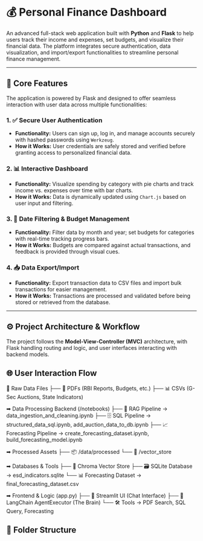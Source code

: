 # 💰 Personal Finance Dashboard

An advanced full-stack web application built with **Python** and **Flask** to help users track their income and expenses, set budgets, and visualize their financial data. The platform integrates secure authentication, data visualization, and import/export functionalities to streamline personal finance management.

---

## 🚀 Core Features

The application is powered by Flask and designed to offer seamless interaction with user data across multiple functionalities:

### 1. ✅ Secure User Authentication
- **Functionality:** Users can sign up, log in, and manage accounts securely with hashed passwords using `Werkzeug`.
- **How it Works:** User credentials are safely stored and verified before granting access to personalized financial data.

### 2. 📊 Interactive Dashboard
- **Functionality:** Visualize spending by category with pie charts and track income vs. expenses over time with bar charts.
- **How it Works:** Data is dynamically updated using `Chart.js` based on user input and filtering.

### 3. 📅 Date Filtering & Budget Management
- **Functionality:** Filter data by month and year; set budgets for categories with real-time tracking progress bars.
- **How it Works:** Budgets are compared against actual transactions, and feedback is provided through visual cues.

### 4. 📥 Data Export/Import
- **Functionality:** Export transaction data to CSV files and import bulk transactions for easier management.
- **How it Works:** Transactions are processed and validated before being stored or retrieved from the database.

---

## ⚙️ Project Architecture & Workflow

The project follows the **Model-View-Controller (MVC)** architecture, with Flask handling routing and logic, and user interfaces interacting with backend models.


## 🌐 User Interaction Flow

📂 Raw Data Files
 ├── 📄 PDFs (RBI Reports, Budgets, etc.)
 ├── 📊 CSVs (G-Sec Auctions, State Indicators)

➡ Data Processing Backend (/notebooks)
 ├── 🧠 RAG Pipeline → data_ingestion_and_cleaning.ipynb
 ├── 🗄️ SQL Pipeline → structured_data_sql.ipynb, add_auction_data_to_db.ipynb
 ├── 📈 Forecasting Pipeline → create_forecasting_dataset.ipynb, build_forecasting_model.ipynb

➡ Processed Assets
 ├── 📦 /data/processed
 └── 📂 /vector_store

➡ Databases & Tools
 ├── 🧠 Chroma Vector Store
 ├── 🗃️ SQLite Database → esd_indicators.sqlite
 └── 📊 Forecasting Dataset → final_forecasting_dataset.csv

➡ Frontend & Logic (app.py)
 ├── 🎨 Streamlit UI (Chat Interface)
 ├── 🧠 LangChain AgentExecutor (The Brain)
 └── 🛠️ Tools → PDF Search, SQL Query, Forecasting

## 📂 Folder Structure


